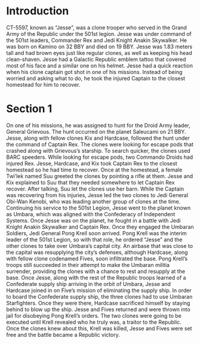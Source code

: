 # Introduction

CT-5597, known as “Jesse”, was a clone trooper who served in the Grand Army of the Republic under the 501st legion.
Jesse was under command of the 501st leaders, Commander Rex and Jedi Knight Anakin Skywalker.
He was born on Kamino on 32 BBY and died on 19 BBY.
Jesse was 1.83 meters tall and had brown eyes just like regular clones, as well as keeping his head clean-shaven.
Jesse had a Galactic Republic emblem tattoo that covered most of his face and a similar one on his helmet.
Jesse had a quick reaction when his clone captain got shot in one of his missions.
Instead of being worried and asking what to do, he took the injured Captain to the closest homestead for him to recover.

# Section 1

On one of his missions, he was assigned to hunt for the Droid Army leader, General Grievous.
The hunt occurred on the planet Saleucami on 21 BBY.
Jesse, along with fellow clones Kix and Hardcase, followed the hunt under the command of Captain Rex.
The clones were looking for escape pods that crashed along with Grievous’s starship.
To search quicker, the clones used BARC speeders.
While looking for escape pods, two Commando Droids had injured Rex.
Jesse, Hardcase, and Kix took Captain Rex to the closest homestead so he had time to recover.
Once at the homestead, a female Twi’lek named Suu greeted the clones by pointing a rifle at them.
Jesse and Kix explained to Suu that they needed somewhere to let Captain Rex recover.
After talking, Suu let the clones use her barn.
While the Captain was recovering from his injuries, Jesse led the two clones to Jedi General Obi-Wan Kenobi, who was leading another group of clones at the time.
Continuing his service to the 501st Legion, Jesse went to the planet known as Umbara, which was aligned with the Confederacy of Independent Systems.
Once Jesse was on the planet, he fought in a battle with Jedi Knight Anakin Skywalker and Captain Rex.
Once they engaged the Umbaran Soldiers, Jedi General Pong Krell soon arrived.
Pong Krell was the interim leader of the 501st Legion, so with that role, he ordered “Jesse” and the other clones to take over Umbara’s capital city.
An airbase that was close to the capital was resupplying the city’s defenses, although Hardcase, along with fellow clone codenamed Fives, soon infiltrated the base.
Pong Krell’s troops still succeeded in their attempt to make the Umbaran militia surrender, providing the clones with a chance to rest and resupply at the base.
Once Jesse, along with the rest of the Republic troops learned of a Confederate supply ship arriving in the orbit of Umbara, Jesse and Hardcase joined in on Five’s mission of eliminating the supply ship.
In order to board the Confederate supply ship, the three clones had to use Umbaran Starfighters.
Once they were there, Hardcase sacrificed himself by staying behind to blow up the ship.
Jesse and Fives returned and were thrown into jail for disobeying Pong Krell’s orders.
The two clones were going to be executed until Krell revealed who he truly was, a traitor to the Republic.
Once the clones knew about this, Krell was killed, Jesse and Fives were set free and the battle became a Republic victory.
